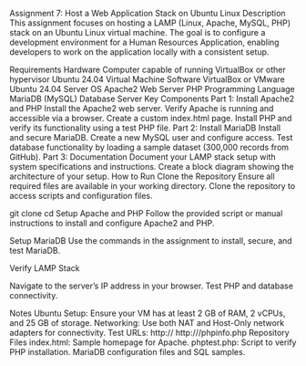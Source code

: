 Assignment 7: Host a Web Application Stack on Ubuntu Linux
Description
This assignment focuses on hosting a LAMP (Linux, Apache, MySQL, PHP) stack on an Ubuntu Linux virtual machine. The goal is to configure a development environment for a Human Resources Application, enabling developers to work on the application locally with a consistent setup.

Requirements
Hardware
Computer capable of running VirtualBox or other hypervisor
Ubuntu 24.04 Virtual Machine
Software
VirtualBox or VMware
Ubuntu 24.04 Server OS
Apache2 Web Server
PHP Programming Language
MariaDB (MySQL) Database Server
Key Components
Part 1: Install Apache2 and PHP
Install the Apache2 web server.
Verify Apache is running and accessible via a browser.
Create a custom index.html page.
Install PHP and verify its functionality using a test PHP file.
Part 2: Install MariaDB
Install and secure MariaDB.
Create a new MySQL user and configure access.
Test database functionality by loading a sample dataset (300,000 records from GitHub).
Part 3: Documentation
Document your LAMP stack setup with system specifications and instructions.
Create a block diagram showing the architecture of your setup.
How to Run
Clone the Repository
Ensure all required files are available in your working directory. Clone the repository to access scripts and configuration files.

  
   
git clone <repository-url>
cd <repository-folder>
Setup Apache and PHP
Follow the provided script or manual instructions to install and configure Apache2 and PHP.

Setup MariaDB
Use the commands in the assignment to install, secure, and test MariaDB.

Verify LAMP Stack

Navigate to the server’s IP address in your browser.
Test PHP and database connectivity.

Notes
Ubuntu Setup:
Ensure your VM has at least 2 GB of RAM, 2 vCPUs, and 25 GB of storage.
Networking:
Use both NAT and Host-Only network adapters for connectivity.
Test URLs:
http://<vm-ip-address>
http://<vm-ip-address>/phpinfo.php
Repository Files
index.html: Sample homepage for Apache.
phptest.php: Script to verify PHP installation.
MariaDB configuration files and SQL samples.
